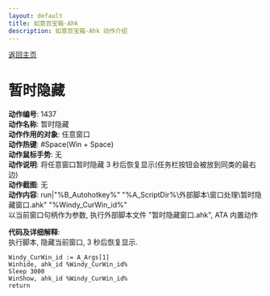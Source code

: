 ```yaml
---
layout: default
title: 如意百宝箱-Ahk
description: 如意百宝箱-Ahk 动作介绍
---
```

<link rel="stylesheet" href="../actions/css/atom-one-light.min.css">
<script src="../actions/js/highlight.min.js"></script>
<script>hljs.highlightAll();</script>

[返回主页](../index.md)

# [](#header-2) 暂时隐藏

**动作编号**: 1437  
**动作名称**: 暂时隐藏  
**动作作用的对象**: 任意窗口  
**动作热键**: #Space(Win + Space)  
**动作鼠标手势**: 无  
**动作说明**: 将任意窗口暂时隐藏 3 秒后恢复显示(任务栏按钮会被放到同类的最右边)  
**动作截图**: 无  
**动作内容**: run|"%B_Autohotkey%" "%A_ScriptDir%\外部脚本\窗口处理\暂时隐藏窗口.ahk" "%Windy_CurWin_id%"  
以当前窗口句柄作为参数, 执行外部脚本文件 "暂时隐藏窗口.ahk", ATA 内置动作  

**代码及详细解释**:  
执行脚本, 隐藏当前窗口, 3 秒后恢复显示.  

```Autohotkey
Windy_CurWin_id := A_Args[1]
Winhide, ahk_id %Windy_CurWin_id%
Sleep 3000
WinShow, ahk_id %Windy_CurWin_id%
return
```